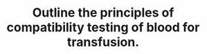 ---
title: "Outline the principles of compatibility testing of blood for transfusion."
entityType: SAQ
exam: PEX
college: CICM
year: 2010
sitting: B
question: 2
passRate: 53
lo:
- "[[J2a]]"
- "[[J2a2i]]"
EC_expectedDomains:
- "For a good answer it was expected that candidates also discuss the basis to serological testing and antibody screening."
EC_extraCredit:
- "There was a reasonable knowledge of the basics of ABO antigens and antibodies by most candidates."
EC_errorsCommon:
- "However, many answers seemed to lack perspective of the steps performed in the laboratory to improve immunological safety of transfusion."
resources:
- "Guyton Textbook of Physiology Chp 32 and 35"
- "Australian Red cross Transfusion Medicine manual"
---